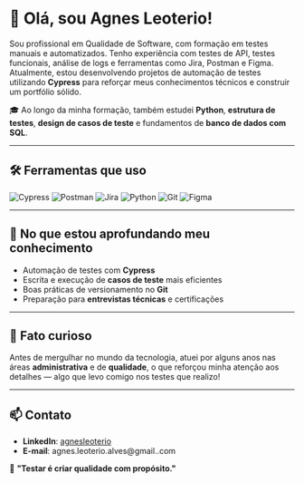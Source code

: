 # 👋 Olá, sou Agnes Leoterio!

Sou profissional em Qualidade de Software, com formação em testes manuais e automatizados. Tenho experiência com testes de API, testes funcionais, análise de logs e ferramentas como Jira, Postman e Figma. Atualmente, estou desenvolvendo projetos de automação de testes utilizando **Cypress** para reforçar meus conhecimentos técnicos e construir um portfólio sólido.

🎓 Ao longo da minha formação, também estudei **Python**, **estrutura de testes**, **design de casos de teste** e fundamentos de **banco de dados com SQL**.

---

## 🛠 Ferramentas que uso

![Cypress](https://img.shields.io/badge/Cypress-17202C?style=for-the-badge&logo=cypress&logoColor=white)
![Postman](https://img.shields.io/badge/Postman-FF6C37?style=for-the-badge&logo=postman&logoColor=white)
![Jira](https://img.shields.io/badge/Jira-0052CC?style=for-the-badge&logo=jira&logoColor=white)
![Python](https://img.shields.io/badge/Python-3776AB?style=for-the-badge&logo=python&logoColor=white)
![Git](https://img.shields.io/badge/Git-F05032?style=for-the-badge&logo=git&logoColor=white)
![Figma](https://img.shields.io/badge/Figma-F24E1E?style=for-the-badge&logo=figma&logoColor=white)

---

## 🚀 No que estou aprofundando meu conhecimento
- Automação de testes com **Cypress**
- Escrita e execução de **casos de teste** mais eficientes
- Boas práticas de versionamento no **Git**
- Preparação para **entrevistas técnicas** e certificações

---

## 🎯 Fato curioso
Antes de mergulhar no mundo da tecnologia, atuei por alguns anos nas áreas **administrativa** e de **qualidade**, o que reforçou minha atenção aos detalhes — algo que levo comigo nos testes que realizo!

---


## 📫 Contato
- **LinkedIn**: [agnesleoterio](https://www.linkedin.com/in/agnesleoterio/)  
- **E-mail**: agnes.leoterio.alves@gmail..com  

🚀 **"Testar é criar qualidade com propósito."** 
